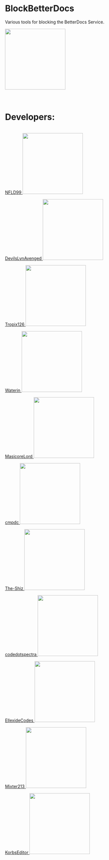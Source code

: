 <p align="center">
  <h1>BlockBetterDocs</h1>
  <p>Various tools for blocking the BetterDocs Service.</p>

<a href="https://github.com/anti-betterdocs/" target="_blank">
<img src="https://nfld99.com/images/BetterDocsWarn.png" alt="" width="200px" height="200px">
</a>  <br />
  <br />
  <br />
  <h1>Developers:</h1>
  <br />
<a href="https://github.com/NFLD99" target="_blank">NFLD99
<img src="https://avatars0.githubusercontent.com/u/24623601?s=460&v=4" alt="" width="200px" height="200px">
</a>

<a href="https://github.com/DevilsLynAvenged" target="_blank">DevilsLynAvenged
<img src="https://avatars0.githubusercontent.com/u/30361475?s=460&v=4" alt="" width="200px" height="200px">
</a>

<a href="https://github.com/Tropix126" target="_blank">Tropix126
<img src="https://avatars3.githubusercontent.com/u/42101043?s=460&v=4" alt="" width="200px" height="200px">
</a>

<a href="https://github.com/Waterin" target="_blank">Waterin
<img src="https://avatars0.githubusercontent.com/u/37584701?s=460&v=4" alt="" width="200px" height="200px">
</a>

<a href="https://github.com/MasicoreLord" target="_blank">MasicoreLord
<img src="https://avatars2.githubusercontent.com/u/11468845?s=460&v=4" alt="" width="200px" height="200px">
</a>

<a href="https://github.com/cmpdc" target="_blank">cmpdc
<img src="https://avatars3.githubusercontent.com/u/364850?s=460&v=4" alt="" width="200px" height="200px">
</a>

<a href="https://github.com/The-Shiz" target="_blank">The-Shiz
<img src="https://avatars0.githubusercontent.com/u/47545749?s=460&v=4" alt="" width="200px" height="200px">
</a>

<a href="https://github.com/codedotspectra" target="_blank">codedotspectra
<img src="https://avatars2.githubusercontent.com/u/39722261?s=460&v=4" alt="" width="200px" height="200px">
</a>

<a href="https://github.com/EllexideCodes" target="_blank">EllexideCodes
<img src="https://avatars0.githubusercontent.com/u/35366433?s=460&v=4" alt="" width="200px" height="200px">
</a>

<a href="https://github.com/Mixter213" target="_blank">Mixter213
<img src="https://avatars2.githubusercontent.com/u/37601080?s=460&v=4" alt="" width="200px" height="200px">
</a>

<a href="https://github.com/KorbsEditor" target="_blank">KorbsEditor
<img src="https://avatars1.githubusercontent.com/u/48152063?s=460&v=4" alt="" width="200px" height="200px">
</a>
</p>
